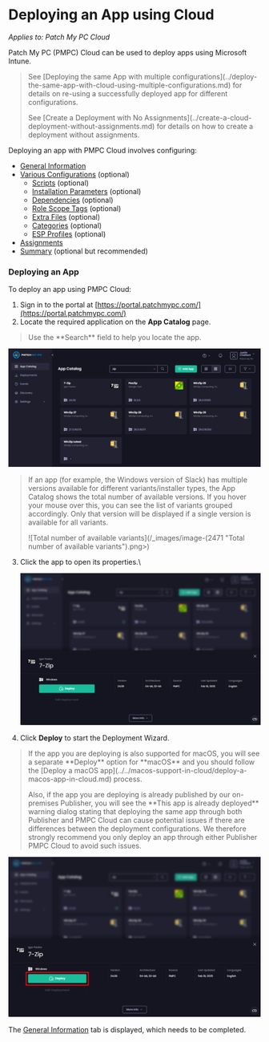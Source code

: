 # Deploying an App using Cloud

_Applies to: Patch My PC Cloud_

Patch My PC (PMPC) Cloud can be used to deploy apps using Microsoft Intune.

<blockquote class="wp-block-quote is-note">
<p>See [Deploying the same App with multiple configurations](../deploy-the-same-app-with-cloud-using-multiple-configurations.md) for details on re-using a successfully deployed app for different configurations.</p>
<p>See [Create a Deployment with No Assignments](../create-a-cloud-deployment-without-assignments.md) for details on how to create a deployment without assignments.</p>
</blockquote>

Deploying an app with PMPC Cloud involves configuring:

* [General Information](cloud-general-information-deployment-tab.md)
* [Various Configurations](cloud-configurations-deployment-tab/) (optional)
  * [Scripts](cloud-configurations-deployment-tab/cloud-scripts-deployment-tool/) (optional)
  * [Installation Parameters](cloud-configurations-deployment-tab/install-parameters-deployments.md) (optional)
  * [Dependencies](cloud-configurations-deployment-tab/dependencies-deployments.md) (optional)
  * [Role Scope Tags](cloud-configurations-deployment-tab/role-scope-tags-optional.md) (optional)
  * [Extra Files](cloud-configurations-deployment-tab/extra-files-deployments.md) (optional)
  * [Categories](cloud-configurations-deployment-tab/categories-deployments.md) (optional)
  * [ESP Profiles](cloud-configurations-deployment-tab/esp-profiles-deployments.md) (optional)
* [Assignments](cloud-assignments-deployment-tab.md)
* [Summary](cloud-summary-deployment-tab.md) (optional but recommended)

### Deploying an App

To deploy an app using PMPC Cloud:

1. Sign in to the portal at [https://portal.patchmypc.com/](https://portal.patchmypc.com/)
2. Locate the required application on the **App Catalog** page.

<blockquote class="wp-block-quote is-tip">
<p>Use the **Search** field to help you locate the app.</p>
</blockquote>

!["App Catalog" page](/_images/image-(193).png "“App Catalog” page")

<blockquote class="wp-block-quote is-note">
<p>If an app (for example, the Windows version of Slack) has multiple versions available for different variants/installer types, the App Catalog shows the total number of available versions. If you hover your mouse over this, you can see the list of variants grouped accordingly. Only that version will be displayed if a single version is available for all variants.</p>
<p>![Total number of available variants](/_images/image-(2471 "Total number of available variants").png>)</p>
</blockquote>

3.  Click the app to open its properties.\


    ![Application's "Properties" page](/_images/image-(194).png "Application’s “Properties” page")


4. Click **Deploy** to start the Deployment Wizard.

<blockquote class="wp-block-quote is-note">
<p>If the app you are deploying is also supported for macOS, you will see a separate **Deploy** option for **macOS**  and you should follow the [Deploy a macOS app](../../macos-support-in-cloud/deploy-a-macos-app-in-cloud.md) process.</p>
<p>Also, if the app you are deploying is already published by our on-premises Publisher, you will see the **This app is already deployed** warning dialog stating that deploying the same app through both Publisher and PMPC Cloud can cause potential issues if there are differences between the deployment configurations. We therefore strongly recommend you only deploy an app through either Publisher PMPC Cloud to avoid such issues.</p>
</blockquote>

![Click "Deploy" to start the Deployment Wizard](/_images/image-(195).png "Click &#x22;Deploy&#x22; to start the Deployment Wizard")

The [General Information](cloud-general-information-deployment-tab.md) tab is displayed, which needs to be completed.
